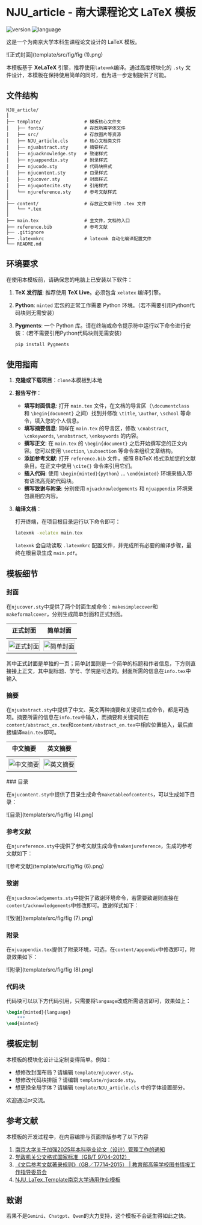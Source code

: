 # NJU_article - 南大课程论文 LaTeX 模板

![version](https://img.shields.io/badge/version-v1.0-blue) ![language](https://img.shields.io/badge/language-LaTeX-orange)

这是一个为南京大学本科生课程论文设计的 LaTeX 模板。

![正式封面](template/src/fig/fig (1).png)

本模板基于 **XeLaTeX** 引擎，推荐使用`latexmk`编译。通过高度模块化的 `.sty` 文件设计，本模板在保持使用简单的同时，也为进一步定制提供了可能。

## 文件结构

```
NJU_article/
│
├── template/                # 模板核心文件夹
│   ├── fonts/               # 存放所需字体文件
│   ├── src/                 # 存放图片等资源
│   ├── NJU_article.cls      # 核心文档类文件
│   ├── njuabstract.sty      # 摘要样式
│   ├── njuacknowledge.sty   # 致谢样式
│   ├── njuappendix.sty      # 附录样式
│   ├── njucode.sty          # 代码块样式
│   ├── njucontent.sty       # 目录样式
│   ├── njucover.sty         # 封面样式
│   ├── njuquotecite.sty     # 引用样式
│   └── njureference.sty     # 参考文献样式
│
├── content/                 # 存放正文章节的 .tex 文件
│   └── *.tex
│
├── main.tex                 # 主文件，文档的入口
├── reference.bib            # 参考文献
├── .gitignore
├── .latexmkrc               # latexmk 自动化编译配置文件
└── README.md
```

## 环境要求

在使用本模板前，请确保您的电脑上已安装以下软件：

1. **TeX 发行版**: 推荐使用 **TeX Live**。必须包含 `xelatex` 编译引擎。

2. **Python**: `minted` 宏包的正常工作需要 Python 环境。（若不需要引用Python代码块则无需安装）

3. **Pygments**: 一个 Python 库。请在终端或命令提示符中运行以下命令进行安装：（若不需要引用Python代码块则无需安装）

   ```bash
   pip install Pygments
   ```

## 使用指南

1.  **克隆或下载项目**：`clone`本模板到本地

2.  **报告写作**：
    
    * **填写封面信息**: 打开 `main.tex` 文件，在文档的导言区（`\documentclass` 和 `\begin{document}` 之间）找到并修改 `\title`, `\author`, `\school` 等命令，填入您的个人信息。
    * **填写摘要信息**: 同样在 `main.tex` 的导言区，修改 `\cnabstract`, `\cnkeywords`, `\enabstract`, `\enkeywords` 的内容。
    * **撰写正文**: 在 `main.tex` 的 `\begin{document}` 之后开始撰写您的正文内容。您可以使用 `\section`, `\subsection` 等命令来组织文章结构。
    * **添加参考文献**: 打开 `reference.bib` 文件，按照 BibTeX 格式添加您的文献条目。在正文中使用 `\cite{}` 命令来引用它们。
    * **插入代码**: 使用 `\begin{minted}{python}` ... `\end{minted}` 环境来插入带有语法高亮的代码块。
    * **撰写致谢与附录**: 分别使用 `njuacknowledgements` 和 `njuappendix` 环境来包裹相应内容。
    
3.  **编译文档**：
    
    打开终端，在项目根目录运行以下命令即可：
    
    ```bash
    latexmk -xelatex main.tex
    ```
    `latexmk` 会自动读取 `.latexmkrc` 配置文件，并完成所有必要的编译步骤，最终在根目录生成 `main.pdf`。

## 模板细节

### 封面

在`njucover.sty`中提供了两个封面生成命令：`makesimplecover`和`makeformalcover`，分别生成简单封面和正式封面。

<table style="width: 100%; border: none; text-align: center;">
  <thead>
    <tr>
      <th style="width: 50%; font-weight: bold; padding-bottom: 10px;">正式封面</th>
      <th style="width: 50%; font-weight: bold; padding-bottom: 10px;">简单封面</th>
    </tr>
  </thead>
  <tbody>
    <tr>
      <td style="padding: 5px;">
        <img src="template/src/fig/fig (1).png" alt="正式封面" style="width: 100%;">
      </td>
      <td style="padding: 5px;">
        <img src="template/src/fig/fig (5).png" alt="简单封面" style="width: 100%;">
      </td>
    </tr>
  </tbody>
</table>

其中正式封面是单独的一页；简单封面则是一个简单的标题和作者信息，下方则直接接上正文，其中副标题、学号、学院是可选的。封面所需的信息在`info.tex`中输入

### 摘要

在`njuabstract.sty`中提供了中文、英文两种摘要和关键词生成命令，都是可选项。摘要所需的信息在`info.tex`中输入，而摘要和关键词则在`content/abstract_cn.tex`和`content/abstract_en.tex`中相应位置输入，最后直接编译`main.tex`即可。

<table style="width: 100%; border: none; text-align: center;">
  <thead>
    <tr>
      <th style="width: 50%; font-weight: bold; padding-bottom: 10px;">中文摘要</th>
      <th style="width: 50%; font-weight: bold; padding-bottom: 10px;">英文摘要</th>
    </tr>
  </thead>
  <tbody>
    <tr>
      <td style="padding: 5px;">
        <img src="template/src/fig/fig (2).png" alt="中文摘要" style="width: 100%;">
      </td>
      <td style="padding: 5px;">
        <img src="template/src/fig/fig (3).png" alt="英文摘要" style="width: 100%;">
      </td>
    </tr>
  </tbody>
</table>
### 目录

在`njucontent.sty`中提供了目录生成命令`maketableofcontents`，可以生成如下目录：

![目录](template/src/fig/fig (4).png)

### 参考文献

在`njureference.sty`中提供了参考文献生成命令`makenjureference`，生成的参考文献如下：

![参考文献](template/src/fig/fig (6).png)

### 致谢

在`njuacknowledgements.sty`中提供了致谢环境命令，若需要致谢则直接在`content/acknowledgements`中修改即可。致谢样式如下：

![致谢](template/src/fig/fig (7).png)

### 附录

在`njuappendix.tex`提供了附录环境，可选，在`content/appendix`中修改即可，附录效果如下：

![附录](template/src/fig/fig (8).png)

### 代码块

代码块可以以下方代码引用，只需要将`language`改成所需语言即可，效果如上：

```latex
\begin{minted}{language}
    ***
\end{minted}
```



## 模板定制

本模板的模块化设计让定制变得简单。例如：
* 想修改封面布局？请编辑 `template/njucover.sty`。
* 想修改代码块排版？请编辑 `template/njucode.sty`。
* 想更换全局字体？请编辑 `template/NJU_article.cls` 中的字体设置部分。

欢迎通过pr交流。

## 参考文献

本模板的开发过程中，在内容编排与页面排版参考了以下内容

1. [南京大学关于加强2025年本科毕业论文（设计）管理工作的通知](https://jw.nju.edu.cn/99/f7/c26263a760311/page.htm)
2. [党政机关公文格式国家标准（GB/T 9704-2012）](https://openstd.samr.gov.cn/bzgk/gb/newGbInfo?hcno=F3CC9BEF482524C895FDA7A08BB4A70E)
3. [《文后参考文献著录规则》（GB／T7714-2015） | 教育部高等学校图书情报工作指导委员会](http://www.scal.edu.cn/dxtsgxb/201906120155)
4. [NJU_LaTex_Template南京大学通用作业模板](https://github.com/Sensente/NJU_LaTex_Template/)

## 致谢

若果不是`Gemini`、`Chatgpt`、`Qwen`的大力支持，这个模板不会诞生得如此之快。